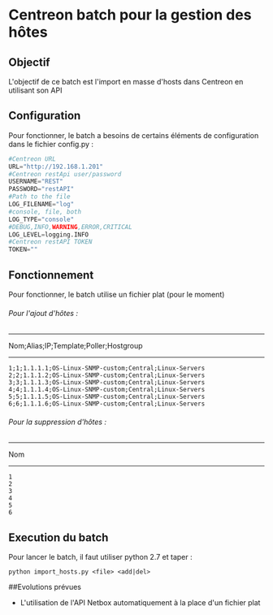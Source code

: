 # Centreon batch pour la gestion des hôtes

## Objectif
L'objectif de ce batch est l'import en masse d'hosts dans Centreon en utilisant son API

## Configuration
Pour fonctionner, le batch a besoins de certains éléments de configuration dans le fichier config.py :
```python
#Centreon URL
URL="http://192.168.1.201"
#Centreon restApi user/password
USERNAME="REST"
PASSWORD="restAPI"
#Path to the file
LOG_FILENAME="log"
#console, file, both
LOG_TYPE="console"
#DEBUG,INFO,WARNING,ERROR,CRITICAL
LOG_LEVEL=logging.INFO
#Centreon restAPI TOKEN
TOKEN=""
```

## Fonctionnement
Pour fonctionner, le batch utilise un fichier plat (pour le moment)

###### Pour l'ajout d'hôtes :

------------

Nom;Alias;IP;Template;Poller;Hostgroup

------------

    1;1;1.1.1.1;OS-Linux-SNMP-custom;Central;Linux-Servers
    2;2;1.1.1.2;OS-Linux-SNMP-custom;Central;Linux-Servers
    3;3;1.1.1.3;OS-Linux-SNMP-custom;Central;Linux-Servers
    4;4;1.1.1.4;OS-Linux-SNMP-custom;Central;Linux-Servers
    5;5;1.1.1.5;OS-Linux-SNMP-custom;Central;Linux-Servers
    6;6;1.1.1.6;OS-Linux-SNMP-custom;Central;Linux-Servers

###### Pour la suppression d'hôtes :
------------
Nom

------------

    1
    2
    3
    4
    5
    6

## Execution du batch
Pour lancer le batch, il faut utiliser python 2.7 et taper :
```Shell
python import_hosts.py <file> <add|del>
```

##Evolutions prévues
- L'utilisation de l'API Netbox automatiquement à la place d'un fichier plat

